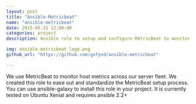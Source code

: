 ```yaml
---
layout: post
title: "Ansible-Metricbeat"
name: "ansible-metricbeat"
date: 2015-05-31 12:00:00
categories: project
description: Ansible role to setup and configure MetricBeat to monitor host metrics.

img: ansible-metricbeat_logo.png
github_url: "https://github.com/gofynd/ansible-metricbeat"

---
```


<p>
We use MetricBeat to monitor host metrics across our server fleet. We created this role to ease out and standardize the MetricBeat setup process. You can use ansible-galaxy to install this role in your project. It is currently tested on Ubuntu Xenial and requires ansible 2.2+
</p>
